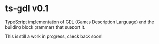 # ts-gdl v0.1

TypeScript implementation of GDL (Games Description Language) 
and the building block grammars that support it.

This is still a work in progress, check back soon!